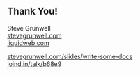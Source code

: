 ## Thank You!

Steve Grunwell<br>
[stevegrunwell.com](https://stevegrunwell.com)<br>
[liquidweb.com](https://www.liquidweb.com/)

[stevegrunwell.com/slides/write-some-docs](https://stevegrunwell.com/slides/write-some-docs)<br>
[joind.in/talk/b68e9](https://joind.in/talk/b68e9)<!-- .element: class="slides-link" -->
